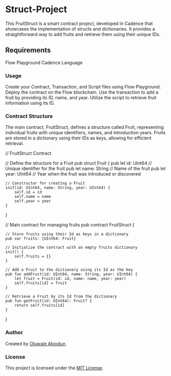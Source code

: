 # Struct-Project

This FruitStruct is a smart contract project, developed in Cadence that showcases the implementation of structs and dictionaries. It provides a straightforward way to add fruits and retrieve them using their unique IDs.

## Requirements

Flow Playground
Cadence Language


### Usage

Create your Contract, Transaction, and Script files using Flow Playground.
Deploy the contract on the Flow blockchain.
Use the transaction to add a fruit by providing its ID, name, and year.
Utilize the script to retrieve fruit information using its ID.


### Contract Structure
The main contract, FruitStruct, defines a structure called Fruit, representing individual fruits with unique identifiers, names, and introduction years. Fruits are stored in a dictionary using their IDs as keys, allowing for efficient retrieval.

// FruitStruct Contract

// Define the structure for a Fruit
pub struct Fruit {
    pub let id: UInt64    // Unique identifier for the fruit
    pub let name: String  // Name of the fruit
    pub let year: UInt64  // Year when the fruit was introduced or discovered

    // Constructor for creating a Fruit
    init(id: UInt64, name: String, year: UInt64) {
        self.id = id
        self.name = name
        self.year = year
    }
}

// Main contract for managing fruits
pub contract FruitStruct {

    // Store fruits using their Id as keys in a dictionary
    pub var fruits: {UInt64: Fruit}

    // Initialize the contract with an empty fruits dictionary
    init() {
        self.fruits = {}
    }

    // Add a Fruit to the dictionary using its Id as the key
    pub fun addFruit(id: UInt64, name: String, year: UInt64) {
        let fruit = Fruit(id: id, name: name, year: year)
        self.fruits[id] = fruit
    }

    // Retrieve a Fruit by its Id from the dictionary
    pub fun getFruit(id: UInt64): Fruit? {
        return self.fruits[id]
    }
}

### Author
Created by [Oluwale Abiodun](https://github.com/Abbey46).

### License
This project is licensed under the [MIT License](LICENSE).